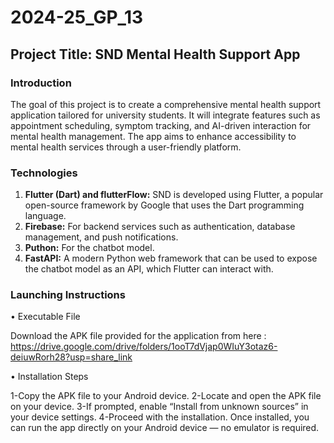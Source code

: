 # 2024-25_GP_13

## Project Title: SND Mental Health Support App

### Introduction
The goal of this project is to create a comprehensive mental health support application tailored for university students. It will integrate features such as appointment scheduling, symptom tracking, and AI-driven interaction for mental health management. The app aims to enhance accessibility to mental health services through a user-friendly platform.

### Technologies

1. **Flutter (Dart) and flutterFlow:** SND is developed using Flutter, a popular open-source framework by Google that uses the Dart programming language.
2. **Firebase:** For backend services such as authentication, database management, and push notifications.
3. **Puthon:** For the chatbot model.
4. **FastAPI:** A modern Python web framework that can be used to expose the chatbot model as an API, which Flutter can interact with.


### Launching Instructions
• Executable File

Download the APK file provided for the application from here : https://drive.google.com/drive/folders/1ooT7dVjap0WIuY3otaz6-deiuwRorh28?usp=share_link

• Installation Steps

1-Copy the APK file to your Android device.
2-Locate and open the APK file on your device.
3-If prompted, enable “Install from unknown sources” in your device settings.
4-Proceed with the installation.
Once installed, you can run the app directly on your Android device — no emulator is required.
